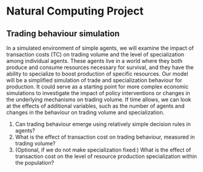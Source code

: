 # Natural Computing Project
## Trading behaviour simulation

In a simulated environment of simple agents, we will examine the impact of transaction costs (TC) on
trading volume and the level of specialization among individual agents. These agents live in a world
where they both produce and consume resources necessary for survival, and they have the ability
to specialize to boost production of specific resources. Our model will be a simplified simulation of
trade and specialization behaviour for production. It could serve as a starting point for more complex
economic simulations to investigate the impact of policy interventions or changes in the underlying
mechanisms on trading volume. If time allows, we can look at the effects of additional variables, such
as the number of agents and changes in the behaviour on trading volume and specialization.

1. Can trading behaviour emerge using relatively simple decision rules in agents?
2. What is the effect of transaction cost on trading behaviour, measured in trading volume?
3. (Optional, if we do not make specialization fixed:) What is the effect of transaction cost on the
level of resource production specialization within the population?
